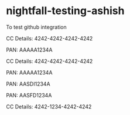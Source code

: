 # nightfall-testing-ashish
To test github integration

CC Details: 4242-4242-4242-4242

PAN: AAAAA1234A

CC Details: 4242-4242-4242-4242

PAN: AAAAA1234A

PAN: AASDI1234A

PAN: AASFD1234A

CC Details: 4242-1234-4242-4242
